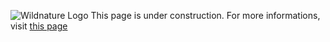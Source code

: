 ![Wildnature Logo](https://i.imgur.com/ol9f1QE.png)
This page is under construction. For more informations, visit [this page](http://bit.ly/wildnature-mod)
